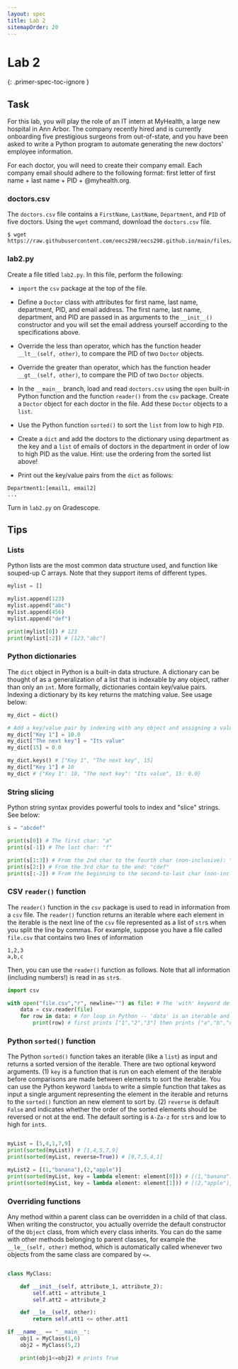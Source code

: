 ```yaml
---
layout: spec
title: Lab 2
sitemapOrder: 20
---
```


Lab 2
==========================
{: .primer-spec-toc-ignore }


## Task
For this lab, you will play the role of an IT intern at MyHealth, a large new hospital in Ann Arbor. The company recently hired and is currently onboarding five prestigious surgeons from out-of-state, and you have been asked to write a Python program to automate generating the new doctors' employee information.

For each doctor, you will need to create their company email. Each company email should adhere to the following format: first letter of first name + last name + PID + @myhealth.org.

### doctors.csv
The `doctors.csv` file contains a `FirstName`, `LastName`, `Department`, and `PID` of five doctors. Using the `wget` command, download the `doctors.csv` file.
```console
$ wget https://raw.githubusercontent.com/eecs298/eecs298.github.io/main/files/doctors.csv
```

### lab2.py
Create a file titled `lab2.py`. In this file, perform the following:

* `import` the `csv` package at the top of the file.
* Define a `Doctor` class with attributes for first name, last name, department, PID, and email address. The first name, last name, department, and PID are passed in as arguments to the `__init__()` constructor and you will set the email address yourself according to the specifications above.
* Override the less than operator, which has the function header `__lt__(self, other)`, to compare the PID of two `Doctor` objects.
* Override the greater than operator, which has the function header `__gt__(self, other)`, to compare the PID of two `Doctor` objects.

* In the `__main__` branch, load and read `doctors.csv` using the `open` built-in Python function and the function `reader()` from the `csv` package. Create a `Doctor` object for each doctor in the file. Add these `Doctor` objects to a `list`.
* Use the Python function `sorted()` to sort the `list` from low to high `PID`.
* Create a `dict` and add the doctors to the dictionary using department as the key and a `list` of emails of doctors in the department in order of low to high PID as the value. Hint: use the ordering from the sorted list above!
* Print out the key/value pairs from the `dict` as follows:

```console
Department1:[email1, email2]
...
```

Turn in `lab2.py` on Gradescope.

## Tips

### Lists
Python lists are the most common data structure used, and function like souped-up C arrays. Note that they support items of different types.
```python
mylist = []

mylist.append(123)
mylist.append("abc")
mylist.append(456)
mylist.append("def")

print(mylist[0]) # 123
print(mylist[:2]) # [123,"abc"]
```

### Python dictionaries
The `dict` object in Python is a built-in data structure. A dictionary can be thought of as a generalization of a list that is indexable by any object, rather than only an `int`. More formally, dictionaries contain key/value pairs. Indexing a dictionary by its key returns the matching value. See usage below:
```python
my_dict = dict()

# Add a key/value pair by indexing with any object and assigning a value
my_dict["Key 1"] = 10.0
my_dict["The next key"] = "Its value"
my_dict[15] = 0.0

my_dict.keys() # ["Key 1", "The next key", 15]
my_dict["Key 1"] # 10
my_dict # {"Key 1": 10, "The next key": "Its value", 15: 0.0}
```

### String slicing
Python string syntax provides powerful tools to index and "slice" strings. See below:
```python
s = "abcdef"

print(s[0]) # The first char: "a"
print(s[-1]) # The last char: "f"

print(s[1:3]) # From the 2nd char to the fourth char (non-inclusive): "bc"
print(s[2:]) # From the 3rd char to the end: "cdef"
print(s[:-2]) # From the beginning to the second-to-last char (non-inclusive), "abcd"
```

### CSV `reader()` function
The `reader()` function in the `csv` package is used to read in information from a `csv` file. The `reader()` function returns an iterable where each element in the iterable is the next line of the `csv` file represented as a list of `str`s when you split the line by commas. For example, suppose you have a file called `file.csv` that contains two lines of information
```
1,2,3
a,b,c
```
Then, you can use the `reader()` function as follows. Note that all information (including numbers!) is read in as `str`s.
```python
import csv

with open("file.csv","r", newline="") as file: # The 'with' keyword defines the scope where "file.csv" is open and automatically closes it out of scope.
    data = csv.reader(file)
    for row in data: # for loop in Python -- 'data' is an iterable and 'row' is a holder variable for each element in 'data'
        print(row) # first prints ["1","2","3"] then prints ["a","b","c"]
```


### Python `sorted()` function
The Python `sorted()` function takes an iterable (like a `list`) as input and returns a sorted version of the iterable. There are two optional keyword arguments. (1) `key` is a function that is run on each element of the iterable before comparisons are made between elements to sort the iterable. You can use the Python keyword `lambda` to write a simple function that takes as input a single argument representing the element in the iterable and returns to the `sorted()` function an new element to sort by. (2) `reverse` is default `False` and indicates whether the order of the sorted elements should be reversed or not at the end. The default sorting is `A-Za-z` for `str`s and low to high for `int`s.

```python

myList = [5,4,1,7,9]
print(sorted(myList)) # [1,4,5,7,9]
print(sorted(myList, reverse=True)) # [9,7,5,4,1]

myList2 = [(1,"banana"),(2,"apple")]
print(sorted(myList, key = lambda element: element[0])) # [(1,"banana"),(2,"apple")], sorting according to the first element of each tuple
print(sorted(myList, key = lambda element: element[1])) # [(2,"apple"),(1,"banana")], sorting according to the second element of each tuple
```



### Overriding functions
Any method within a parent class can be overridden in a child of that class. When writing the constructor, you actually override the default constructor of the `Object` class, from which every class inherits. You can do the same with other methods belonging to parent classes, for example the ` __le__(self, other)` method, which is automatically called whenever two objects from the same class are compared by `<=`.
```python

class MyClass:

    def __init__(self, attribute_1, attribute_2):
        self.att1 = attribute_1
        self.att2 = attribute_2

    def __le__(self, other):
        return self.att1 <= other.att1

if __name__ == "__main__":
    obj1 = MyClass(1,6)
    obj2 = MyClass(5,2)

    print(obj1<=obj2) # prints True

```
